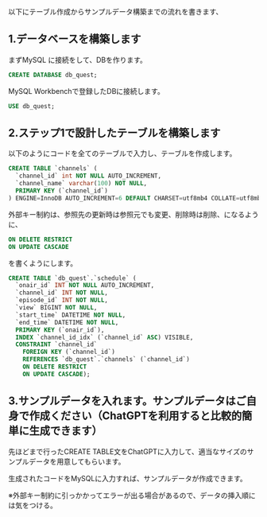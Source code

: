 以下にテーブル作成からサンプルデータ構築までの流れを書きます、

## 1.データベースを構築します

まずMySQL に接続をして、DBを作ります。

```SQL
CREATE DATABASE db_quest;
```

MySQL Workbenchで登録したDBに接続します。

```SQL
USE db_quest;
```

## 2.ステップ1で設計したテーブルを構築します

以下のようにコードを全てのテーブルで入力し、テーブルを作成します。

```SQL
CREATE TABLE `channels` (
  `channel_id` int NOT NULL AUTO_INCREMENT,
  `channel_name` varchar(100) NOT NULL,
  PRIMARY KEY (`channel_id`)
) ENGINE=InnoDB AUTO_INCREMENT=6 DEFAULT CHARSET=utf8mb4 COLLATE=utf8mb4_0900_ai_ci
```

外部キー制約は、参照先の更新時は参照元でも変更、削除時は削除、になるように、

```SQL
ON DELETE RESTRICT
ON UPDATE CASCADE
```

を書くようにします。

```SQL
CREATE TABLE `db_quest`.`schedule` (
  `onair_id` INT NOT NULL AUTO_INCREMENT,
  `channel_id` INT NOT NULL,
  `episode_id` INT NOT NULL,
  `view` BIGINT NOT NULL,
  `start_time` DATETIME NOT NULL,
  `end_time` DATETIME NOT NULL,
  PRIMARY KEY (`onair_id`),
  INDEX `channel_id_idx` (`channel_id` ASC) VISIBLE,
  CONSTRAINT `channel_id`
    FOREIGN KEY (`channel_id`)
    REFERENCES `db_quest`.`channels` (`channel_id`)
    ON DELETE RESTRICT
    ON UPDATE CASCADE);
```

## 3.サンプルデータを入れます。サンプルデータはご自身で作成ください（ChatGPTを利用すると比較的簡単に生成できます）

先ほどまで行ったCREATE TABLE文をChatGPTに入力して、適当なサイズのサンプルデータを用意してもらいます。

生成されたコードをMySQLに入力すれば、サンプルデータが作成できます。

※外部キー制約に引っかかってエラーが出る場合があるので、データの挿入順には気をつける。